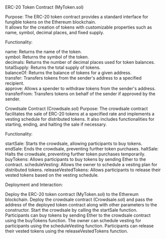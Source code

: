 ERC-20 Token Contract (MyToken.sol)

Purpose:
The ERC-20 token contract provides a standard interface for fungible tokens on the Ethereum blockchain.   
It allows for the creation of tokens with customizable properties such as name, symbol, decimal places, and fixed supply.  

Functionality:

name: Returns the name of the token.  
symbol: Returns the symbol of the token.  
decimals: Returns the number of decimal places used for token balances.  
totalSupply: Returns the total supply of tokens.  
balanceOf: Returns the balance of tokens for a given address.  
transfer: Transfers tokens from the sender's address to a specified recipient.  
approve: Allows a spender to withdraw tokens from the sender's address.  
transferFrom: Transfers tokens on behalf of the sender if approved by the sender.  

Crowdsale Contract (Crowdsale.sol)
Purpose:
The crowdsale contract facilitates the sale of ERC-20 tokens at a specified rate and implements a vesting schedule for distributed tokens. It also includes functionalities for starting, ending, and halting the sale if necessary.

Functionality:

startSale: Starts the crowdsale, allowing participants to buy tokens.
endSale: Ends the crowdsale, preventing further token purchases.
haltSale: Halts the crowdsale, preventing further token purchases temporarily.
buyTokens: Allows participants to buy tokens by sending Ether to the contract.
scheduleVesting: Allows the owner to schedule a vesting plan for distributed tokens.
releaseVestedTokens: Allows participants to release their vested tokens based on the vesting schedule.


Deployment and Interaction:

Deploy the ERC-20 token contract (MyToken.sol) to the Ethereum blockchain.
Deploy the crowdsale contract (Crowdsale.sol) and pass the address of the deployed token contract along with other parameters to the constructor.
Start the crowdsale by calling the startSale function.
Participants can buy tokens by sending Ether to the crowdsale contract using the buyTokens function.
The owner can schedule vesting for participants using the scheduleVesting function.
Participants can release their vested tokens using the releaseVestedTokens function.
